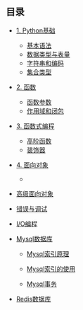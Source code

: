## 目录
* [1. Python基础](./01_basic_python/readme.md)
    * [基本语法](./01_basic_python/basic_syntax.md)
    * [数据类型与表量](./01_basic_python/data_type_variable.md)
    * [字符串和编码](./01_basic_python/string_code.md)
    * [集合类型](./01_basic_python/collection_type.md)
     
* [2. 函数](./02_function/readme.md)
    * [函数参数](./02_function/function_parameter.md)
    * [作用域和闭包](./02_function/scope_block.md)
* [3. 函数式编程](./03_functional_programming/readme.md)
    * [高阶函数](./03_functional_programming/higher_order_function.md)
    * [装饰器](./03_functional_programming/decorators.md)
    
* [4. 面向对象](./04_object_oriented/readme.md)
    * [](./)

* [高级面向对象]()

* [错误与调试]()

* [I/O编程]()

* [Mysql数据库](10_database/mysql/readme.md)  

  * [Mysql索引原理](10_database/mysql/mysql_index.md)  
  
  * [Mysql索引的使用](10_database/mysql/use_mysql_index.md) 
  
  * [Mysql事务](10_database/mysql/mysql_transaction.md)  

* [Redis数据库](10_database/redis/readme.md)  


